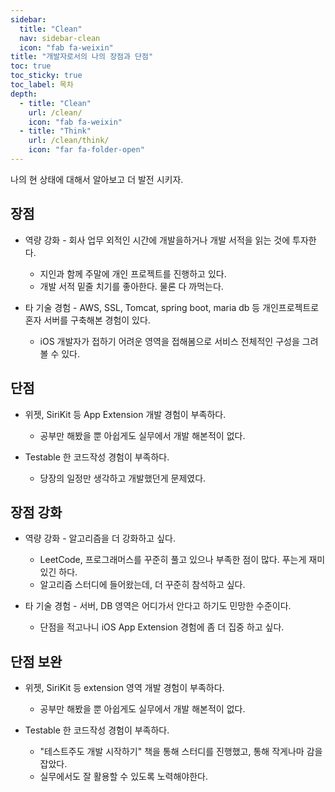 ```yaml
---
sidebar:
  title: "Clean"
  nav: sidebar-clean
  icon: "fab fa-weixin"
title: "개발자로서의 나의 장점과 단점"
toc: true
toc_sticky: true
toc_label: 목차
depth: 
  - title: "Clean"
    url: /clean/
    icon: "fab fa-weixin"
  - title: "Think"
    url: /clean/think/
    icon: "far fa-folder-open"
---
```


나의 현 상태에 대해서 알아보고 더 발전 시키자.

## 장점
* 역량 강화 - 회사 업무 외적인 시간에 개발을하거나 개발 서적을 읽는 것에 투자한다.
    * 지인과 함께 주말에 개인 프로젝트를 진행하고 있다.
    * 개발 서적 밑줄 치기를 좋아한다. 물론 다 까먹는다.
    
* 타 기술 경험 - AWS, SSL, Tomcat, spring boot, maria db 등 개인프로젝트로 혼자 서버를 구축해본 경험이 있다.
    * iOS 개발자가 접하기 어려운 영역을 접해봄으로 서비스 전체적인 구성을 그려볼 수 있다.

## 단점
* 위젯, SiriKit 등 App Extension 개발 경험이 부족하다.
    * 공부만 해봤을 뿐 아쉽게도 실무에서 개발 해본적이 없다.
    
* Testable 한 코드작성 경험이 부족하다.
    * 당장의 일정만 생각하고 개발했던게 문제였다.
    
## 장점 강화
* 역량 강화 - 알고리즘을 더 강화하고 싶다.
    *  LeetCode, 프로그래머스를 꾸준히 풀고 있으나 부족한 점이 많다. 푸는게 재미있긴 하다.
    * 알고리즘 스터디에 들어왔는데, 더 꾸준히 참석하고 싶다.
    
* 타 기술 경험 - 서버, DB 영역은 어디가서 안다고 하기도 민망한 수준이다.
    * 단점을 적고나니 iOS App Extension 경험에 좀 더 집중 하고 싶다.


## 단점 보완
* 위젯, SiriKit 등 extension 영역 개발 경험이 부족하다.
    * 공부만 해봤을 뿐 아쉽게도 실무에서 개발 해본적이 없다.
    
* Testable 한 코드작성 경험이 부족하다.
    * "테스트주도 개발 시작하기" 책을 통해 스터디를 진행했고, 통해 작게나마 감을 잡았다.
    * 실무에서도 잘 활용할 수 있도록 노력해야한다.
